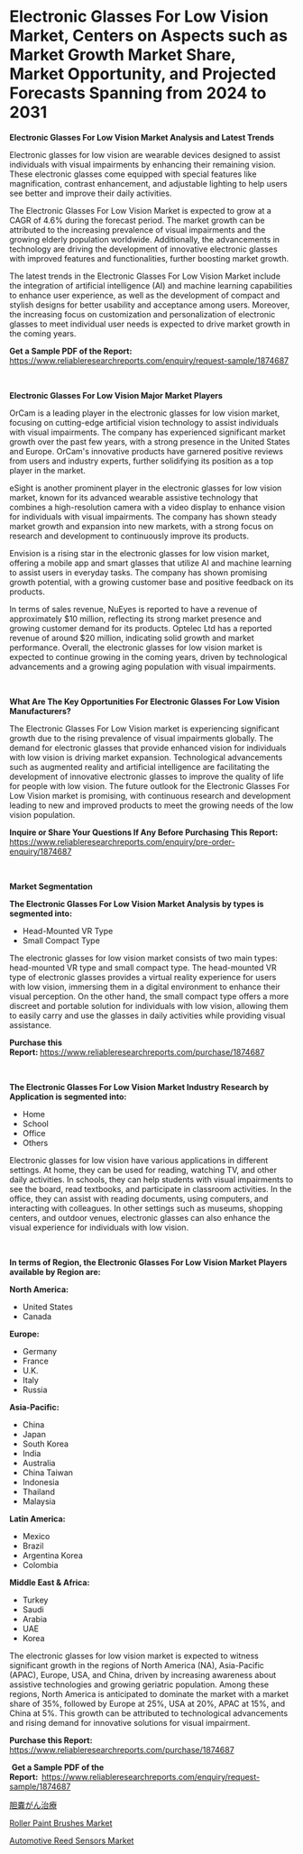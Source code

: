 <p><h1>Electronic Glasses For Low Vision Market, Centers on Aspects such as Market Growth Market Share, Market Opportunity, and Projected Forecasts Spanning from 2024 to 2031</h1></p><p><strong>Electronic Glasses For Low Vision Market Analysis and Latest Trends</strong></p>
<p><p>Electronic glasses for low vision are wearable devices designed to assist individuals with visual impairments by enhancing their remaining vision. These electronic glasses come equipped with special features like magnification, contrast enhancement, and adjustable lighting to help users see better and improve their daily activities.</p><p>The Electronic Glasses For Low Vision Market is expected to grow at a CAGR of 4.6% during the forecast period. The market growth can be attributed to the increasing prevalence of visual impairments and the growing elderly population worldwide. Additionally, the advancements in technology are driving the development of innovative electronic glasses with improved features and functionalities, further boosting market growth.</p><p>The latest trends in the Electronic Glasses For Low Vision Market include the integration of artificial intelligence (AI) and machine learning capabilities to enhance user experience, as well as the development of compact and stylish designs for better usability and acceptance among users. Moreover, the increasing focus on customization and personalization of electronic glasses to meet individual user needs is expected to drive market growth in the coming years.</p></p>
<p><strong>Get a Sample PDF of the Report:&nbsp;</strong> <a href="https://www.reliableresearchreports.com/enquiry/request-sample/1874687">https://www.reliableresearchreports.com/enquiry/request-sample/1874687</a></p>
<p>&nbsp;</p>
<p><strong>Electronic Glasses For Low Vision Major Market Players</strong></p>
<p><p>OrCam is a leading player in the electronic glasses for low vision market, focusing on cutting-edge artificial vision technology to assist individuals with visual impairments. The company has experienced significant market growth over the past few years, with a strong presence in the United States and Europe. OrCam's innovative products have garnered positive reviews from users and industry experts, further solidifying its position as a top player in the market.</p><p>eSight is another prominent player in the electronic glasses for low vision market, known for its advanced wearable assistive technology that combines a high-resolution camera with a video display to enhance vision for individuals with visual impairments. The company has shown steady market growth and expansion into new markets, with a strong focus on research and development to continuously improve its products.</p><p>Envision is a rising star in the electronic glasses for low vision market, offering a mobile app and smart glasses that utilize AI and machine learning to assist users in everyday tasks. The company has shown promising growth potential, with a growing customer base and positive feedback on its products.</p><p>In terms of sales revenue, NuEyes is reported to have a revenue of approximately $10 million, reflecting its strong market presence and growing customer demand for its products. Optelec Ltd has a reported revenue of around $20 million, indicating solid growth and market performance. Overall, the electronic glasses for low vision market is expected to continue growing in the coming years, driven by technological advancements and a growing aging population with visual impairments.</p></p>
<p>&nbsp;</p>
<p><strong>What Are The Key Opportunities For Electronic Glasses For Low Vision Manufacturers?</strong></p>
<p><p>The Electronic Glasses For Low Vision market is experiencing significant growth due to the rising prevalence of visual impairments globally. The demand for electronic glasses that provide enhanced vision for individuals with low vision is driving market expansion. Technological advancements such as augmented reality and artificial intelligence are facilitating the development of innovative electronic glasses to improve the quality of life for people with low vision. The future outlook for the Electronic Glasses For Low Vision market is promising, with continuous research and development leading to new and improved products to meet the growing needs of the low vision population.</p></p>
<p><strong>Inquire or Share Your Questions If Any Before Purchasing This Report:</strong> <a href="https://www.reliableresearchreports.com/enquiry/pre-order-enquiry/1874687">https://www.reliableresearchreports.com/enquiry/pre-order-enquiry/1874687</a></p>
<p>&nbsp;</p>
<p><strong>Market Segmentation</strong></p>
<p><strong>The Electronic Glasses For Low Vision Market Analysis by types is segmented into:</strong></p>
<p><ul><li>Head-Mounted VR Type</li><li>Small Compact Type</li></ul></p>
<p><p>The electronic glasses for low vision market consists of two main types: head-mounted VR type and small compact type. The head-mounted VR type of electronic glasses provides a virtual reality experience for users with low vision, immersing them in a digital environment to enhance their visual perception. On the other hand, the small compact type offers a more discreet and portable solution for individuals with low vision, allowing them to easily carry and use the glasses in daily activities while providing visual assistance.</p></p>
<p><strong>Purchase this Report:&nbsp;</strong><a href="https://www.reliableresearchreports.com/purchase/1874687">https://www.reliableresearchreports.com/purchase/1874687</a></p>
<p>&nbsp;</p>
<p><strong>The Electronic Glasses For Low Vision Market Industry Research by Application is segmented into:</strong></p>
<p><ul><li>Home</li><li>School</li><li>Office</li><li>Others</li></ul></p>
<p><p>Electronic glasses for low vision have various applications in different settings. At home, they can be used for reading, watching TV, and other daily activities. In schools, they can help students with visual impairments to see the board, read textbooks, and participate in classroom activities. In the office, they can assist with reading documents, using computers, and interacting with colleagues. In other settings such as museums, shopping centers, and outdoor venues, electronic glasses can also enhance the visual experience for individuals with low vision.</p></p>
<p>&nbsp;</p>
<p><strong>In terms of Region, the Electronic Glasses For Low Vision Market Players available by Region are:</strong></p>
<p>
    <p> <strong> North America: </strong>
        <ul>
            <li>United States</li>
            <li>Canada</li>
        </ul>
        </p> 
    <p> <strong> Europe: </strong>
        <ul>
            <li>Germany</li>
            <li>France</li>
            <li>U.K.</li>
            <li>Italy</li>
            <li>Russia</li>
        </ul>
        </p> 
    <p> <strong> Asia-Pacific: </strong>
        <ul>
            <li>China</li>
            <li>Japan</li>
            <li>South Korea</li>
            <li>India</li>
            <li>Australia</li>
            <li>China Taiwan</li>
            <li>Indonesia</li>
            <li>Thailand</li>
            <li>Malaysia</li>
        </ul>
        </p> 
    <p> <strong> Latin America: </strong>
        <ul>
            <li>Mexico</li>
            <li>Brazil</li>
            <li>Argentina Korea</li>
            <li>Colombia</li>
        </ul>
        </p> 
    <p> <strong> Middle East & Africa: </strong>
        <ul>
            <li>Turkey</li>
            <li>Saudi</li>
            <li>Arabia</li>
            <li>UAE</li>
            <li>Korea</li>
        </ul>
    </p>
    </p>
<p><p>The electronic glasses for low vision market is expected to witness significant growth in the regions of North America (NA), Asia-Pacific (APAC), Europe, USA, and China, driven by increasing awareness about assistive technologies and growing geriatric population. Among these regions, North America is anticipated to dominate the market with a market share of 35%, followed by Europe at 25%, USA at 20%, APAC at 15%, and China at 5%. This growth can be attributed to technological advancements and rising demand for innovative solutions for visual impairment.</p></p>
<p><strong>Purchase this Report: </strong><a href="https://www.reliableresearchreports.com/purchase/1874687">https://www.reliableresearchreports.com/purchase/1874687</a></p>
<p>&nbsp;<strong>Get a Sample PDF of the Report:&nbsp;&nbsp;</strong><a href="https://www.reliableresearchreports.com/enquiry/request-sample/1874687">https://www.reliableresearchreports.com/enquiry/request-sample/1874687</a></p>
<p><strong></strong></p>
<p><p><a href="https://github.com/Sophiaard2003/Market-Research-Report-List-1/blob/main/44509246232.md">胆嚢がん治療</a></p><p><a href="https://github.com/brenzgnarento/Market-Research-Report-List-1/blob/main/roller-paint-brushes-market.md">Roller Paint Brushes Market</a></p><p><a href="https://automatic-knee-4c7.notion.site/Global-Automotive-Reed-Sensors-Market-Size-and-Market-Trends-Insights-and-Projections-from-2024-to--07b733bffcbb4c60a79c4a09ad7fd3f2">Automotive Reed Sensors Market</a></p></p>
